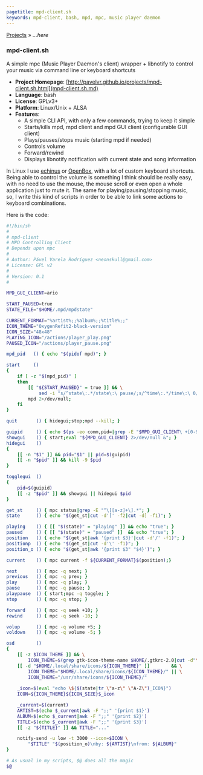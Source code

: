 ```yaml
---
pagetitle: mpd-client.sh
keywords: mpd-client, bash, mpd, mpc, music player daemon
---
```


[Projects](index.md) &raquo; _...here_

### mpd-client.sh

A simple mpc (Music Player Daemon's client) wrapper + libnotify to control your music via command line or keyboard shortcuts

- **Project Homepage**: [http://pavelvr.github.io/projects/mpd-client.sh.html](mpd-client.sh.md)
- **Language**: bash
- **License**: GPLv3+
- **Platform**: Linux/Unix + ALSA
- **Features**:
	- A simple CLI API, with only a few commands, trying to keep it simple
	- Starts/kills mpd, mpd client and mpd GUI client (configurable GUI client)
	- Plays/pauses/stops music (starting mpd if needed)
	- Controls volume
	- Forward/rewind
	- Displays libnotify notification with current state and song information

In Linux I use [echinus](http://plhk.ru/) or [OpenBox](http://www.openbox.org/), with a lot of custom keyboard shortcuts. Being able to control the volume is something I think should be really easy, with no need to use the mouse, the mouse scroll or even open a whole application just to mute it. The same for playing/pausing/stopping music, so, I write this kind of scripts in order to be able to link some actions to keyboard combinations.


Here is the code:

```bash
#!/bin/sh
#
# mpd-client
# MPD Controlling Client
# Depends upon mpc 
#
# Author: Pável Varela Rodríguez <neonskull@gmail.com>
# License: GPL v2
# 
# Version: 0.1
#

MPD_GUI_CLIENT=ario

START_PAUSED=true
STATE_FILE="$HOME/.mpd/mpdstate"

CURRENT_FORMAT="%artist%;;%album%;;%title%;;"
ICON_THEME="OxygenRefit2-black-version"
ICON_SIZE="48x48"
PLAYING_ICON="/actions/player_play.png"
PAUSED_ICON="/actions/player_pause.png"

mpd_pid   () { echo "$(pidof mpd)"; }

start     ()
{
    if [ -z "$(mpd_pid)" ]
    then
        [[ "${START_PAUSED}" = true ]] && \
            sed -i "s/^state\:.*/state\:\ pause/;s/^time\:.*/time\:\ 0/" ${STATE_FILE};
        mpd 2>/dev/null;
    fi
}

quit	   () { hidegui;stop;mpd --kill; }

guipid     () { echo $(ps -eo comm,pid=|grep -E "$MPD_GUI_CLIENT\ +[0-9]+"|awk '{print $2}'); }
showgui    () { start;eval "${MPD_GUI_CLIENT} 2>/dev/null &"; }
hidegui    ()
{
    [[ -n "$1" ]] && pid="$1" || pid=$(guipid)
    [[ -n "$pid" ]] && kill -9 $pid
}

togglegui  ()
{
    pid=$(guipid)
    [[ -z "$pid" ]] && showgui || hidegui $pid
}

get_st     () { mpc status|grep -E "^\[[a-z]+\].*"; }
state      () { echo "$(get_st|cut -d'[' -f2|cut -d] -f1)"; }

playing    () { [[ "$(state)" = "playing" ]] && echo "true"; }
paused     () { [[ "$(state)" = "paused" ]]  && echo "true"; }
position   () { echo "$(get_st|awk '{print $3}'|cut -d'/' -f1)"; }
positionp  () { echo "$(get_st|cut -d'\' -f1)"; }
position_o () { echo "$(get_st|awk '{print $3" "$4}')"; }

current    () { mpc current -f ${CURRENT_FORMAT}$(position);}

next       () { mpc -q next; }
previous   () { mpc -q prev; }
play       () { mpc -q play; }
pause      () { mpc -q pause; }
playpause  () { start;mpc -q toggle; }
stop       () { mpc -q stop; }

forward    () { mpc -q seek +10; }
rewind     () { mpc -q seek -10; }

volup      () { mpc -q volume +5; }
voldown    () { mpc -q volume -5; }

osd        ()
{
    [[ -z $ICON_THEME ]] && \
        ICON_THEME=$(grep gtk-icon-theme-name $HOME/.gtkrc-2.0|cut -d"\"" -f2)
    [[ -d "$HOME/.local/share/icons/${ICON_THEME}" ]]        && \
        ICON_THEME="$HOME/.local/share/icons/${ICON_THEME}/" || \
        ICON_THEME="/usr/share/icons/${ICON_THEME}/"
    
    _icon=$(eval "echo \${$(state|tr \"a-z\" \"A-Z\")_ICON}")
    ICON=${ICON_THEME}${ICON_SIZE}$_icon

    _current=$(current)
    ARTIST=$(echo $_current|awk -F ";;" '{print $1}')
    ALBUM=$(echo $_current|awk -F ";;" '{print $2}')
    TITLE=$(echo $_current|awk -F ";;" '{print $3}')
    [[ -z "${TITLE}" ]] && TITLE="..."

    notify-send -u low -t 3000 --icon=$ICON \
        "$TITLE" "$(position_o)\nby: ${ARTIST}\nfrom: ${ALBUM}"
}

# As usual in my scripts, $@ does all the magic
$@


```

